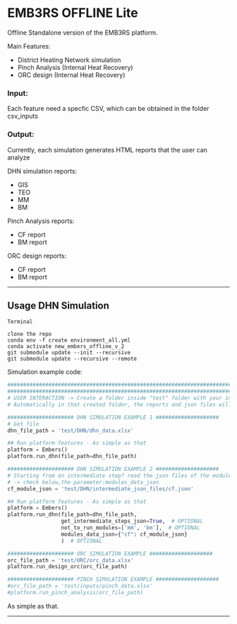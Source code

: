 # EMB3RS OFFLINE Lite 

Offline Standalone version of the EMB3RS platform. 

Main Features:
  - District Heating Network simulation 
  - Pinch Analysis (Internal Heat Recovery)
  - ORC design (Internal Heat Recovery)

### Input: 

Each feature need a specfic CSV, which can be obtained in the folder csv_inputs

### Output:

Currently, each simulation generates HTML reports that the user can analyze

DHN simulation reports:
  - GIS  
  - TEO
  - MM 
  - BM 
  
Pinch Analysis reports:
  - CF report
  - BM report

ORC design reports:
  - CF report
  - BM report


---

## Usage DHN Simulation

```
Terminal

clone the repo
conda env -f create environment_all.yml
conda activate new_embers_offline_v_2
git submodule update --init --recursive
git submodule update --recursive --remote

```


Simulation example code:

```python
#############################################################################################
#############################################################################################
# USER INTERACTION -> Create a folder inside "test" folder with your input data
# Automatically in that created folder, the reports and json files will be put there after each simulation

##################### DHN SIMULATION EXAMPLE 1 ####################
# Get file
dhn_file_path = 'test/DHN/dhn_data.xlsx'

## Run platform features - As simple as that
platform = Embers()
platform.run_dhn(file_path=dhn_file_path)

##################### DHN SIMULATION EXAMPLE 2 ####################
# Starting from an intermediate step? read the json files of the modules, to start from where you desire
# -> check below,the parameter:modules_data_json
cf_module_json = 'test/DHN/intermediate_json_files/cf.json'

## Run platform features - As simple as that
platform = Embers()
platform.run_dhn(file_path=dhn_file_path,
                 get_intermediate_steps_json=True,  # OPTIONAL
                 not_to_run_modules=['mm', 'bm'],  # OPTIONAL
                 modules_data_json={"cf": cf_module_json}
                 )  # OPTIONAL

##################### ORC SIMULATION EXAMPLE ####################
orc_file_path = 'test/ORC/orc_data.xlsx'
platform.run_design_orc(orc_file_path)

##################### PINCH SIMULATION EXAMPLE ####################
#orc_file_path = 'test/inputs/pinch_data.xlsx'
#platform.run_pinch_analysis(orc_file_path)

```
As simple as that.



---
